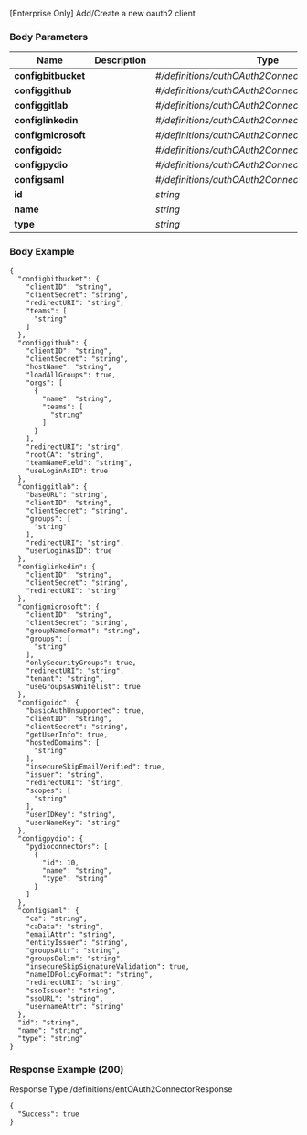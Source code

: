 






 
[Enterprise Only] Add/Create a new oauth2 client  


### Body Parameters

Name | Description | Type | Required
---|---|---|---
**configbitbucket** |  | _#/definitions/authOAuth2ConnectorBitbucketConfig_ |   
**configgithub** |  | _#/definitions/authOAuth2ConnectorGithubConfig_ |   
**configgitlab** |  | _#/definitions/authOAuth2ConnectorGitlabConfig_ |   
**configlinkedin** |  | _#/definitions/authOAuth2ConnectorLinkedinConfig_ |   
**configmicrosoft** |  | _#/definitions/authOAuth2ConnectorMicrosoftConfig_ |   
**configoidc** |  | _#/definitions/authOAuth2ConnectorOIDCConfig_ |   
**configpydio** |  | _#/definitions/authOAuth2ConnectorPydioConfig_ |   
**configsaml** |  | _#/definitions/authOAuth2ConnectorSAMLConfig_ |   
**id** |  | _string_ |   
**name** |  | _string_ |   
**type** |  | _string_ |   


### Body Example
```
{
  "configbitbucket": {
    "clientID": "string",
    "clientSecret": "string",
    "redirectURI": "string",
    "teams": [
      "string"
    ]
  },
  "configgithub": {
    "clientID": "string",
    "clientSecret": "string",
    "hostName": "string",
    "loadAllGroups": true,
    "orgs": [
      {
        "name": "string",
        "teams": [
          "string"
        ]
      }
    ],
    "redirectURI": "string",
    "rootCA": "string",
    "teamNameField": "string",
    "useLoginAsID": true
  },
  "configgitlab": {
    "baseURL": "string",
    "clientID": "string",
    "clientSecret": "string",
    "groups": [
      "string"
    ],
    "redirectURI": "string",
    "userLoginAsID": true
  },
  "configlinkedin": {
    "clientID": "string",
    "clientSecret": "string",
    "redirectURI": "string"
  },
  "configmicrosoft": {
    "clientID": "string",
    "clientSecret": "string",
    "groupNameFormat": "string",
    "groups": [
      "string"
    ],
    "onlySecurityGroups": true,
    "redirectURI": "string",
    "tenant": "string",
    "useGroupsAsWhitelist": true
  },
  "configoidc": {
    "basicAuthUnsupported": true,
    "clientID": "string",
    "clientSecret": "string",
    "getUserInfo": true,
    "hostedDomains": [
      "string"
    ],
    "insecureSkipEmailVerified": true,
    "issuer": "string",
    "redirectURI": "string",
    "scopes": [
      "string"
    ],
    "userIDKey": "string",
    "userNameKey": "string"
  },
  "configpydio": {
    "pydioconnectors": [
      {
        "id": 10,
        "name": "string",
        "type": "string"
      }
    ]
  },
  "configsaml": {
    "ca": "string",
    "caData": "string",
    "emailAttr": "string",
    "entityIssuer": "string",
    "groupsAttr": "string",
    "groupsDelim": "string",
    "insecureSkipSignatureValidation": true,
    "nameIDPolicyFormat": "string",
    "redirectURI": "string",
    "ssoIssuer": "string",
    "ssoURL": "string",
    "usernameAttr": "string"
  },
  "id": "string",
  "name": "string",
  "type": "string"
}
```






### Response Example (200)
Response Type /definitions/entOAuth2ConnectorResponse

```
{
  "Success": true
}
```


